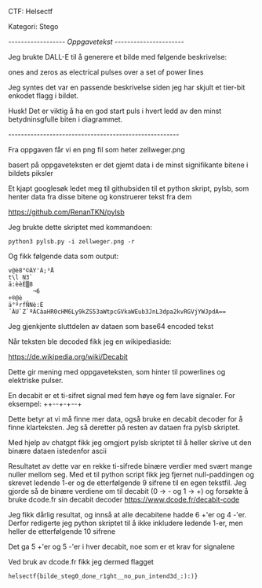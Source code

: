 CTF: Helsectf

Kategori: Stego

*------------------ Oppgavetekst ----------------------*

Jeg brukte DALL-E til å generere et bilde med følgende beskrivelse:

ones and zeros as electrical pulses over a set of power lines

Jeg syntes det var en passende beskrivelse siden jeg har skjult et tier-bit enkodet flagg i bildet.

Husk! Det er viktig å ha en god start puls i hvert ledd av den minst betydninsgfulle biten i diagrammet.

*------------------------------------------------------*

Fra oppgaven får vi en png fil som heter zellweger.png

basert på oppgaveteksten er det gjemt data i de minst signifikante bitene i bildets piksler

Et kjapt googlesøk ledet meg til githubsiden til et python skript, pylsb, som henter data fra disse bitene og konstruerer tekst fra dem 

https://github.com/RenanTKN/pylsb

Jeg brukte dette skriptet med kommandoen:

```
python3 pylsb.py -i zellweger.png -r

```

Og fikk følgende data som output:

```
v@è8°©ÀY'À;³Å
t\l N3`
ä:èèÈ▒8
       ¬6
+®@è
ä°ºrfÑNè:È´ÀU`Z`ªÀCàaHR0cHM6Ly9kZS53aWtpcGVkaWEub3JnL3dpa2kvRGVjYWJpdA==
```

Jeg gjenkjente sluttdelen av dataen som base64 encoded tekst

Når teksten ble decoded fikk jeg en wikipediaside:

https://de.wikipedia.org/wiki/Decabit

Dette gir mening med oppgaveteksten, som hinter til powerlines og elektriske pulser.

En decabit er et ti-sifret signal med fem høye og fem lave signaler. For eksempel: ++--+-+--+

Dette betyr at vi må finne mer data, også bruke en decabit decoder for å finne klarteksten. Jeg så deretter på resten av dataen fra pylsb skriptet.

Med hjelp av chatgpt fikk jeg omgjort pylsb skriptet til å heller skrive ut den binære dataen istedenfor ascii

Resultatet av dette var en rekke ti-sifrede binære verdier med svært mange nuller mellom seg. Med et til python script fikk jeg fjernet null-paddingen og skrevet ledende 1-er og de etterfølgende 9 sifrene til en egen tekstfil. Jeg gjorde så de binære verdiene om til decabit (0 -> - og 1 -> +) og forsøkte å bruke dcode.fr sin decabit decoder
https://www.dcode.fr/decabit-code

Jeg fikk dårlig resultat, og innså at alle decabitene hadde 6 +'er og 4 -'er. Derfor redigerte jeg python skriptet til å ikke inkludere ledende 1-er, men heller de etterfølgende 10 sifrene

Det ga 5 +'er og 5 -'er i hver decabit, noe som er et krav for signalene

Ved bruk av dcode.fr fikk jeg dermed flagget

```
helsectf{bilde_steg0_done_r1ght__no_pun_intend3d_:):)}
```

